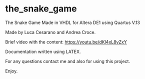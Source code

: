 # the_snake_game
The Snake Game Made in VHDL for Altera DE1 using Quartus V.13

Made by Luca Cesarano and Andrea Croce.

Brief video with the content: https://youtu.be/dKl4xL8vZxY

Documentation written using LATEX.

For any questions contact me and also for using this project.

Enjoy.
